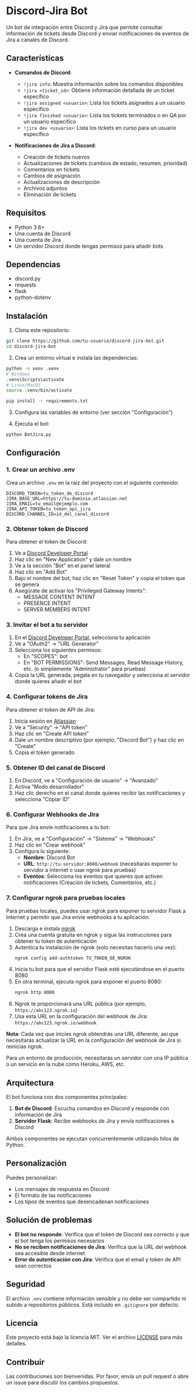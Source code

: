 # Discord-Jira Bot

Un bot de integración entre Discord y Jira que permite consultar información de tickets desde Discord y enviar notificaciones de eventos de Jira a canales de Discord.

## Características

- **Comandos de Discord**:
  - `!jira info`: Muestra información sobre los comandos disponibles
  - `!jira <ticket_id>`: Obtiene información detallada de un ticket específico
  - `!jira assigned <usuario>`: Lista los tickets asignados a un usuario específico
  - `!jira finished <usuario>`: Lista los tickets terminados o en QA por un usuario específico
  - `!jira dev <usuario>`: Lista los tickets en curso para un usuario específico

- **Notificaciones de Jira a Discord**:
  - Creación de tickets nuevos
  - Actualizaciones de tickets (cambios de estado, resumen, prioridad)
  - Comentarios en tickets
  - Cambios de asignación
  - Actualizaciones de descripción
  - Archivos adjuntos
  - Eliminación de tickets

## Requisitos

- Python 3.8+
- Una cuenta de Discord
- Una cuenta de Jira
- Un servidor Discord donde tengas permisos para añadir bots

## Dependencias

- discord.py
- requests
- flask
- python-dotenv

## Instalación

1. Clona este repositorio:
```bash
git clone https://github.com/tu-usuario/discord-jira-bot.git
cd discord-jira-bot
```

2. Crea un entorno virtual e instala las dependencias:
```bash
python -m venv .venv
# Windows
.venv\Scripts\activate
# Linux/MacOS
source .venv/bin/activate

pip install -r requirements.txt
```

3. Configura las variables de entorno (ver sección "Configuración")

4. Ejecuta el bot:
```bash
python BotJira.py
```

## Configuración

### 1. Crear un archivo .env

Crea un archivo `.env` en la raíz del proyecto con el siguiente contenido:

```
DISCORD_TOKEN=tu_token_de_discord
JIRA_BASE_URL=https://tu-dominio.atlassian.net
JIRA_EMAIL=tu_email@ejemplo.com
JIRA_API_TOKEN=tu_token_api_jira
DISCORD_CHANNEL_ID=id_del_canal_discord
```

### 2. Obtener token de Discord

Para obtener el token de Discord:

1. Ve a [Discord Developer Portal](https://discord.com/developers/applications)
2. Haz clic en "New Application" y dale un nombre
3. Ve a la sección "Bot" en el panel lateral
4. Haz clic en "Add Bot"
5. Bajo el nombre del bot, haz clic en "Reset Token" y copia el token que se genera
6. Asegúrate de activar los "Privileged Gateway Intents":
   - MESSAGE CONTENT INTENT
   - PRESENCE INTENT
   - SERVER MEMBERS INTENT

### 3. Invitar el bot a tu servidor

1. En el [Discord Developer Portal](https://discord.com/developers/applications), selecciona tu aplicación
2. Ve a "OAuth2" → "URL Generator"
3. Selecciona los siguientes permisos:
   - En "SCOPES": bot
   - En "BOT PERMISSIONS": Send Messages, Read Message History, etc. (o simplemente "Administrator" para pruebas)
4. Copia la URL generada, pégala en tu navegador y selecciona el servidor donde quieres añadir el bot

### 4. Configurar tokens de Jira

Para obtener el token de API de Jira:

1. Inicia sesión en [Atlassian](https://id.atlassian.com/manage-profile/security/api-tokens)
2. Ve a "Security" → "API token"
3. Haz clic en "Create API token"
4. Dale un nombre descriptivo (por ejemplo, "Discord Bot") y haz clic en "Create"
5. Copia el token generado

### 5. Obtener ID del canal de Discord

1. En Discord, ve a "Configuración de usuario" → "Avanzado"
2. Activa "Modo desarrollador"
3. Haz clic derecho en el canal donde quieres recibir las notificaciones y selecciona "Copiar ID"

### 6. Configurar Webhooks de Jira

Para que Jira envíe notificaciones a tu bot:

1. En Jira, ve a "Configuración" → "Sistema" → "Webhooks"
2. Haz clic en "Crear webhook"
3. Configura lo siguiente:
   - **Nombre**: Discord Bot
   - **URL**: `http://tu-servidor:8080/webhook` (necesitarás exponer tu servidor a internet o usar ngrok para pruebas)
   - **Eventos**: Selecciona los eventos que quieres que activen notificaciones (Creación de tickets, Comentarios, etc.)

### 7. Configurar ngrok para pruebas locales

Para pruebas locales, puedes usar ngrok para exponer tu servidor Flask a Internet y permitir que Jira envíe webhooks a tu aplicación:

1. Descarga e instala [ngrok](https://ngrok.com/download)
2. Crea una cuenta gratuita en ngrok y sigue las instrucciones para obtener tu token de autenticación
3. Autentica tu instalación de ngrok (solo necesitas hacerlo una vez):
   ```bash
   ngrok config add-authtoken TU_TOKEN_DE_NGROK
   ```
4. Inicia tu bot para que el servidor Flask esté ejecutándose en el puerto 8080
5. En otra terminal, ejecuta ngrok para exponer el puerto 8080:
   ```bash
   ngrok http 8080
   ```
6. Ngrok te proporcionará una URL pública (por ejemplo, `https://abc123.ngrok.io`)
7. Usa esta URL en la configuración del webhook de Jira:
   `https://abc123.ngrok.io/webhook`

**Nota**: Cada vez que inicies ngrok obtendrás una URL diferente, así que necesitarás actualizar la URL en la configuración del webhook de Jira si reinicias ngrok.

Para un entorno de producción, necesitarás un servidor con una IP pública o un servicio en la nube como Heroku, AWS, etc.

## Arquitectura

El bot funciona con dos componentes principales:

1. **Bot de Discord**: Escucha comandos en Discord y responde con información de Jira
2. **Servidor Flask**: Recibe webhooks de Jira y envía notificaciones a Discord

Ambos componentes se ejecutan concurrentemente utilizando hilos de Python.

## Personalización

Puedes personalizar:

- Los mensajes de respuesta en Discord
- El formato de las notificaciones 
- Los tipos de eventos que desencadenan notificaciones

## Solución de problemas

- **El bot no responde**: Verifica que el token de Discord sea correcto y que el bot tenga los permisos necesarios
- **No se reciben notificaciones de Jira**: Verifica que la URL del webhook sea accesible desde internet
- **Error de autenticación con Jira**: Verifica que el email y token de API sean correctos

## Seguridad

El archivo `.env` contiene información sensible y no debe ser compartido ni subido a repositorios públicos. Está incluido en `.gitignore` por defecto.

## Licencia

Este proyecto está bajo la licencia MIT. Ver el archivo [LICENSE](LICENSE) para más detalles.

## Contribuir

Las contribuciones son bienvenidas. Por favor, envía un pull request o abre un issue para discutir los cambios propuestos. 